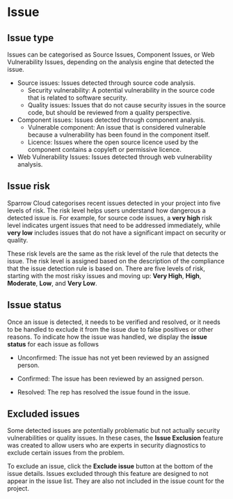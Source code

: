 # Issue

## Issue type

Issues can be categorised as Source Issues, Component Issues, or Web Vulnerability Issues, depending on the analysis engine that detected the issue.

- Source issues: Issues detected through source code analysis.
  - Security vulnerability: A potential vulnerability in the source code that is related to software security.
  - Quality issues: Issues that do not cause security issues in the source code, but should be reviewed from a quality perspective.
- Component issues: Issues detected through component analysis.
  - Vulnerable component: An issue that is considered vulnerable because a vulnerability has been found in the component itself.
  - Licence: Issues where the open source licence used by the component contains a copyleft or permissive licence.
- Web Vulnerability Issues: Issues detected through web vulnerability analysis.


## Issue risk

Sparrow Cloud categorises recent issues detected in your project into five levels of risk. The risk level helps users understand how dangerous a detected issue is. For example, for source code issues, a **very high** risk level indicates urgent issues that need to be addressed immediately, while **very low** includes issues that do not have a significant impact on security or quality.

These risk levels are the same as the risk level of the rule that detects the issue. The risk level is assigned based on the description of the compliance that the issue detection rule is based on. There are five levels of risk, starting with the most risky issues and moving up: **Very High**, **High**, **Moderate**, **Low**, and **Very Low**.


## Issue status

Once an issue is detected, it needs to be verified and resolved, or it needs to be handled to exclude it from the issue due to false positives or other reasons. To indicate how the issue was handled, we display the **issue status** for each issue as follows

- Unconfirmed: The issue has not yet been reviewed by an assigned person.

- Confirmed: The issue has been reviewed by an assigned person.

- Resolved: The rep has resolved the issue found in the issue.


## Excluded issues

Some detected issues are potentially problematic but not actually security vulnerabilities or quality issues. In these cases, the **Issue Exclusion** feature was created to allow users who are experts in security diagnostics to exclude certain issues from the problem.

To exclude an issue, click the **Exclude issue** button at the bottom of the issue details. Issues excluded through this feature are designed to not appear in the issue list. They are also not included in the issue count for the project.



